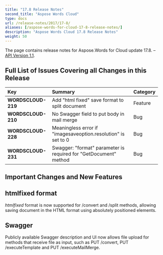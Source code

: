 ```yaml
---
title: "17.8 Release Notes"
second_title: "Aspose Words Cloud"
type: docs
url: /release-notes/2017/17-8/
aliases: [/aspose-words-for-cloud-17-8-release-notes/]
description: "Aspose Words Cloud 17.8 Release Notes"
weight: 50
---
```


The page contains release notes for Aspose.Words for Cloud update 17.8. – [API Version 1.1](http://api.aspose.cloud/swagger/ui/index).

## Full List of Issues Covering all Changes in this Release

|Key|Summary|Category|
| :- | :- | :- |
|**WORDSCLOUD-219**|Add "html fixed" save format to split document|Feature|
|**WORDSCLOUD-210**|No Swagger field to put body in mail merge|Bug|
|**WORDSCLOUD-228**|Meaningless error if "imagesaveoption.resolution" is set to 0|Bug|
|**WORDSCLOUD-231**|Swagger: "format" parameter is required for "GetDocument" method|Bug|

## Important Changes and New Features

## htmlfixed format

*htmlfixed* format is now supported for /convert and /split methods, allowing saving document in the HTML format using absolutely positioned elements.

## Swagger

Publicly available Swagger description and UI now allows file upload for methods that receive file as input, such as PUT /convert, PUT /executeTemplate and PUT /executeMailMerge.
